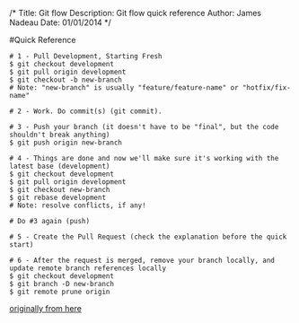 /*
Title: Git flow
Description: Git flow quick reference
Author: James Nadeau
Date: 01/01/2014
*/

#Quick Reference

    # 1 - Pull Development, Starting Fresh
    $ git checkout development
    $ git pull origin development
    $ git checkout -b new-branch
    # Note: "new-branch" is usually "feature/feature-name" or "hotfix/fix-name"
    
    # 2 - Work. Do commit(s) (git commit).
    
    # 3 - Push your branch (it doesn't have to be "final", but the code shouldn't break anything)
    $ git push origin new-branch

    # 4 - Things are done and now we'll make sure it's working with the latest base (development)
    $ git checkout development
    $ git pull origin development
    $ git checkout new-branch
    $ git rebase development
    # Note: resolve conflicts, if any!
    
    # Do #3 again (push)
    
    # 5 - Create the Pull Request (check the explanation before the quick start)
    
    # 6 - After the request is merged, remove your branch locally, and update remote branch references locally
    $ git checkout development
    $ git branch -D new-branch
    $ git remote prune origin

[originally from here](https://github.com/clevertech/wiki/wiki/Using-Git-and-GitHub-Properly)
